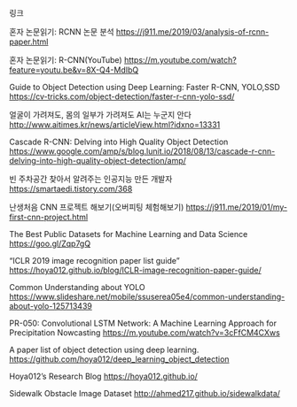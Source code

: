 링크

혼자 논문읽기: RCNN 논문 분석
https://j911.me/2019/03/analysis-of-rcnn-paper.html


혼자 논문읽기: R-CNN(YouTube)
https://m.youtube.com/watch?feature=youtu.be&v=8X-Q4-MdIbQ


Guide to Object Detection using Deep Learning: Faster R-CNN, YOLO,SSD
https://cv-tricks.com/object-detection/faster-r-cnn-yolo-ssd/

얼굴이 가려져도, 몸의 일부가 가려져도 AI는 누군지 안다
http://www.aitimes.kr/news/articleView.html?idxno=13331


Cascade R-CNN: Delving into High Quality Object Detection
https://www.google.com/amp/s/blog.lunit.io/2018/08/13/cascade-r-cnn-delving-into-high-quality-object-detection/amp/


빈 주차공간 찾아서 알려주는 인공지능 만든 개발자
https://smartaedi.tistory.com/368


난생처음 CNN 프로젝트 해보기(오버피팅 체험해보기)
https://j911.me/2019/01/my-first-cnn-project.html


The Best Public Datasets for Machine Learning and Data Science
https://goo.gl/Zqp7gQ


“ICLR 2019 image recognition paper list guide”
https://hoya012.github.io/blog/ICLR-image-recognition-paper-guide/


Common Understanding about YOLO
https://www.slideshare.net/mobile/ssuserea05e4/common-understanding-about-yolo-125713439


PR-050: Convolutional LSTM Network: A Machine Learning Approach for Precipitation Nowcasting
https://m.youtube.com/watch?v=3cFfCM4CXws


A paper list of object detection using deep learning.
https://github.com/hoya012/deep_learning_object_detection


Hoya012’s Research Blog
https://hoya012.github.io/


Sidewalk Obstacle Image Dataset
http://ahmed217.github.io/sidewalkdata/



